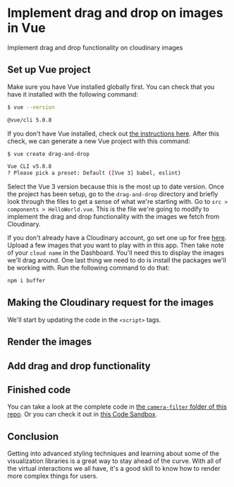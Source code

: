 # Implement drag and drop on images in Vue

Implement drag and drop functionality on cloudinary images

## Set up Vue project

Make sure you have Vue installed globally first. You can check that you have it installed with the following command:

```bash
$ vue --version

@vue/cli 5.0.8
```

If you don't have Vue installed, check out [the instructions here](https://cli.vuejs.org/guide/installation.html). After this check, we can generate a new Vue project with this command:

```bash
$ vue create drag-and-drop

Vue CLI v5.0.8
? Please pick a preset: Default ([Vue 3] babel, eslint)
```

Select the Vue 3 version because this is the most up to date version. Once the project has been setup, go to the `drag-and-drop` directory and briefly look through the files to get a sense of what we're starting with. Go to `src > components > HelloWorld.vue`. This is the file we're going to modify to implement the drag and drop functionality with the images we fetch from Cloudinary.

If you don't already have a Cloudinary account, go set one up for free [here](https://cloudinary.com/users/register/free). Upload a few images that you want to play with in this app. Then take note of your `cloud name` in the Dashboard. You'll need this to display the images we'll drag around. One last thing we need to do is install the packages we'll be working with. Run the following command to do that:

```bash
npm i buffer
```

## Making the Cloudinary request for the images

We'll start by updating the code in the `<script>` tags.

## Render the images

## Add drag and drop functionality

## Finished code

You can take a look at the complete code in [the `camera-filter` folder of this repo](https://github.com/flippedcoder/media-projects/tree/main/camera-filter). Or you can check it out in [this Code Sandbox](https://codesandbox.io/s/cocky-flower-25dg3x).

<CodeSandBox
  title="cocky-flower-25dg3x"
  id="cocky-flower-25dg3x"
/>

## Conclusion

Getting into advanced styling techniques and learning about some of the visualization libraries is a great way to stay ahead of the curve. With all of the virtual interactions we all have, it's a good skill to know how to render more complex things for users.
